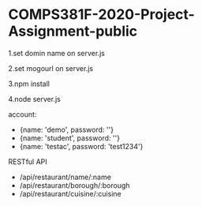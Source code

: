 # COMPS381F-2020-Project-Assignment-public

<p>1.set domin name on server.js</p>
<p>2.set mogourl on server.js</p>
<p>3.npm install</p>
<p>4.node server.js</p>

<p>account:</p>
<ul>
    <li>{name: 'demo', password: ''}</li>
    <li>{name: 'student', password: ''}</li>
    <li>{name: 'testac', password: 'test1234'}</li>
</ul>   
<p>RESTful API</p>

<ul>
    <li>/api/restaurant/name/:name</li>
    <li>/api/restaurant/borough/:borough</li>
    <li>/api/restaurant/cuisine/:cuisine</li>
</ul> 
